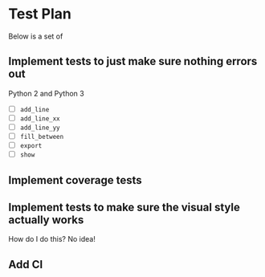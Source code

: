 # Test Plan

Below is a set of

## Implement tests to just make sure nothing errors out

Python 2 and Python 3

- [ ] ``add_line``
- [ ] ``add_line_xx``
- [ ] ``add_line_yy``
- [ ] ``fill_between``
- [ ] ``export``
- [ ] ``show``

## Implement coverage tests

## Implement tests to make sure the visual style actually works

How do I do this?  No idea!

## Add CI
